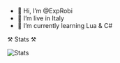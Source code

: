 - 👋 Hi, I’m @ExpRobi
- 👀 I’m live in Italy
- 🌱 I’m currently learning Lua & C#

⚒️ Stats ⚒️

![Stats](https://github-readme-stats.vercel.app/api?username=exprobi&show_icons=true&theme=radical)



<!---
ExpRobi/ExpRobi is a ✨ special ✨ repository because its `README.md` (this file) appears on your GitHub profile.
You can click the Preview link to take a look at your changes.
--->
